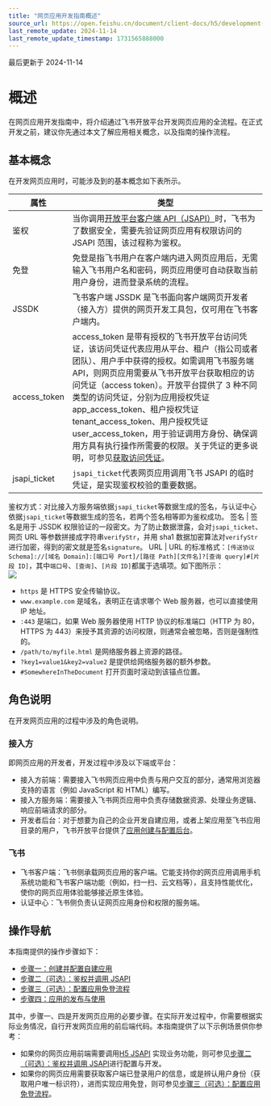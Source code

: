 ```yaml
---
title: "网页应用开发指南概述"
source_url: https://open.feishu.cn/document/client-docs/h5/development-guide/basic-concepts
last_remote_update: 2024-11-14
last_remote_update_timestamp: 1731565888000
---
```

最后更新于 2024-11-14

# 概述

在网页应用开发指南中，将介绍通过飞书开放平台开发网页应用的全流程。在正式开发之前，建议你先通过本文了解应用相关概念，以及指南的操作流程。

## 基本概念

在开发网页应用时，可能涉及到的基本概念如下表所示。

属性 | 类型
--- | ---
鉴权 | 当你调用[开放平台客户端 API（JSAPI）](https://open.feishu.cn/document/uYjL24iN/uMTMuMTMuMTM/)时，飞书为了数据安全，需要先验证网页应用有权限访问的 JSAPI 范围，该过程称为鉴权。
免登 | 免登是指飞书用户在客户端内进入网页应用后，无需输入飞书用户名和密码，网页应用便可自动获取当前用户身份，进而登录系统的流程。
JSSDK | 飞书客户端 JSSDK 是飞书面向客户端网页开发者（接入方）提供的网页开发工具包，仅可用在飞书客户端内。
access_token | access_token 是带有授权的飞书开放平台访问凭证，该访问凭证代表应用从平台、租户（指公司或者团队）、用户手中获得的授权。如需调用飞书服务端 API，则网页应用需要从飞书开放平台获取相应的访问凭证（access token）。开放平台提供了 3 种不同类型的访问凭证，分别为应用授权凭证 app_access_token、租户授权凭证 tenant_access_token、用户授权凭证 user_access_token，用于验证调用方身份、确保调用方具有执行操作所需要的权限。关于凭证的更多说明，可参见[获取访问凭证](https://open.feishu.cn/document/ukTMukTMukTM/uMTNz4yM1MjLzUzM)。
jsapi_ticket | `jsapi_ticket`代表网页应用调用飞书 JSAPI 的临时凭证，是实现鉴权校验的重要数据。  
鉴权方式：对比接入方服务端依据`jsapi_ticket`等数据生成的签名，与认证中心依据`jsapi_ticket`等数据生成的签名，若两个签名相等即为鉴权成功。
签名 | 签名是用于 JSSDK 权限验证的一段密文。为了防止数据泄露，会对`jsapi_ticket`、网页 URL 等参数拼接成字符串`verifyStr`，并用 sha1 数据加密算法对`verifyStr`进行加密，得到的密文就是签名`signature`。
URL | URL 的标准格式：`[传送协议 Schema]://[域名 Domain]:[端口号 Port]/[路径 Path][文件名]?[查询 query]#[片段 ID]`，其中`端口号`、`[查询]`、`[片段 ID]`都属于选填项。如下图所示：  
![](https://sf3-cn.feishucdn.com/obj/open-platform-opendoc/35c7184c84281502cc08795beb7c8328_EF7slaaFfx.png?height=174&lazyload=true&width=1714)  
- `https` 是 HTTPS 安全传输协议。  
- `www.example.com` 是域名，表明正在请求哪个 Web 服务器，也可以直接使用 IP 地址。  
- `:443` 是端口，如果 Web 服务器使用 HTTP 协议的标准端口（HTTP 为 80，HTTPS 为 443）来授予其资源的访问权限，则通常会被忽略，否则是强制性的。  
- `/path/to/myfile.html` 是网络服务器上资源的路径。  
- `?key1=value1&key2=value2` 是提供给网络服务器的额外参数。  
- `#SomewhereInTheDocument` 打开页面时滚动到该锚点位置。

## 角色说明

在开发网页应用的过程中涉及的角色说明。

### 接入方

即网页应用的开发者，开发过程中涉及以下端或平台：
- 接入方前端：需要接入飞书网页应用中负责与用户交互的部分，通常用浏览器支持的语言（例如 JavaScript 和 HTML）编写。
- 接入方服务端：需要接入飞书网页应用中负责存储数据资源、处理业务逻辑、响应前端请求的部分。
- 开发者后台：对于想要为自己的企业开发自建应用，或者上架应用至飞书应用目录的用户，飞书开放平台提供了[应用创建与配置后台](https://open.feishu.cn/app/)。

### 飞书

- 飞书客户端：飞书侧承载网页应用的客户端。它能支持你的网页应用调用手机系统功能和飞书客户端功能（例如，扫一扫、云文档等），且支持性能优化，使你的网页应用体验能够接近原生体验。
- 认证中心：飞书侧负责认证网页应用身份和权限的服务端。

## 操作导航

本指南提供的操作步骤如下：

- [步骤一：创建并配置自建应用](https://open.feishu.cn/document/uYjL24iN/uMTMuMTMuMTM/development-guide/step1)
- [步骤二（可选）：鉴权并调用 JSAPI](https://open.feishu.cn/document/uYjL24iN/uEzM4YjLxMDO24SMzgjN)
- [步骤三（可选）：配置应用免登流程](https://open.feishu.cn/document/uYjL24iN/uMTMuMTMuMTM/development-guide/step-3)
- [步骤四：应用的发布与使用](https://open.feishu.cn/document/uYjL24iN/uMTMuMTMuMTM/development-guide/step-4)

其中，步骤一、四是开发网页应用的必要步骤。在实际开发过程中，你需要根据实际业务情况，自行开发网页应用的前后端代码。本指南提供了以下示例场景供你参考：

- 如果你的网页应用前端需要调用[H5 JSAPI](https://open.feishu.cn/document/uYjL24iN/uMTMuMTMuMTM/) 实现业务功能，则可参见[步骤二（可选）：鉴权并调用 JSAPI](https://open.feishu.cn/document/uYjL24iN/uEzM4YjLxMDO24SMzgjN)进行配置与开发。
- 如果你的网页应用需要获取客户端已登录用户的信息，或是辨认用户身份（获取用户唯一标识符），进而实现应用免登，则可参见[步骤三（可选）：配置应用免登流程](https://open.feishu.cn/document/uYjL24iN/uMTMuMTMuMTM/development-guide/step-3)。
